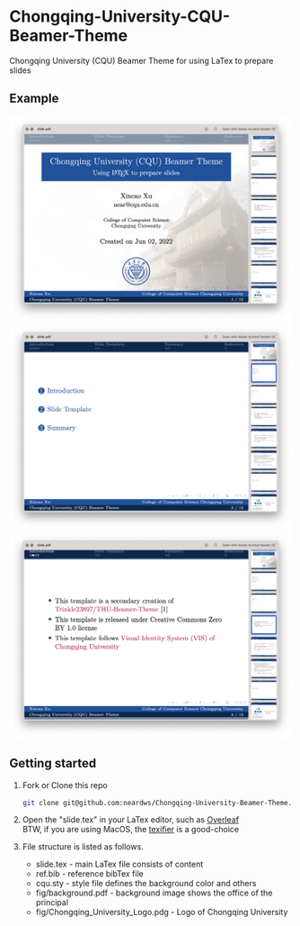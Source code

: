 # Chongqing-University-CQU-Beamer-Theme
Chongqing University (CQU) Beamer Theme for using LaTex to prepare slides

## Example

<div align="center">
	<img src="fig/example01.png" alt="Editor" width="600">
</div>

<div align="center">
	<img src="fig/example02.png" alt="Editor" width="600">
</div>

<div align="center">
	<img src="fig/example03.png" alt="Editor" width="600">
</div>

## Getting started

1. Fork or Clone this repo
   ```bash
   git clone git@github.com:neardws/Chongqing-University-Beamer-Theme.git
   ```

2. Open the "slide.tex" in your LaTex editor, such as [Overleaf](https://www.overleaf.com/)    
   BTW, if you are using MacOS, the [texifier](https://www.texifier.com/mac) is a good-choice

3. File structure is listed as follows.
   - slide.tex - main LaTex file consists of content
   - ref.bib - reference bibTex file 
   - cqu.sty - style file defines the background color and others
   - fig/background.pdf - background image shows the office of the principal
   - fig/Chongqing_University_Logo.pdg - Logo of Chongqing University